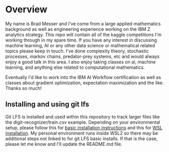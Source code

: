 # Overview
My name is Brad Messer and I've come from a large applied mathematics background as well as engineering experience working on the IBM Z analytics strategy. This repo will contain all of the kaggle competitions I'm working through in my spare time. If you have any interest in discussing machine learning, AI or any other data science or mathematical related topics please keep in touch. I've done complexity theory, stochastic processes, markov chains, predator-prey systems, etc and would always enjoy a good talk in this area. I also enjoy taking classes on ai, machine learning, and anything else related to computational mathematics.

Eventually I'd like to work into the IBM AI Workflow certification as well as classes about gradient optimization, expectation maximization and the like. Thanks so much!

## Installing and using git lfs
Git LFS is installed and used within this repository to track larger files like the digit-recognizer/train.csv example. Depending on your environmental setup,
please follow this for [basic installation instructions](https://docs.github.com/en/free-pro-team@latest/github/managing-large-files/installing-git-large-file-storage) 
and this for [WSL installation](https://bigfont.ca/use-git-large-file-storage-lfs-in-the-windows-subsystem-for-linux-wsl/).
My personal environment runs inside WSL2 so there may be additional steps not linked to for git LFS basic installs. 
If that is the case, please let me know and I'll update the README.md file.
